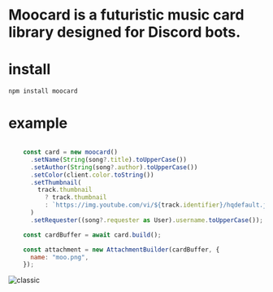 # Moocard is a futuristic music card library designed for Discord bots.

# install
```
npm install moocard
```

# example
```js

    const card = new moocard()
      .setName(String(song?.title).toUpperCase())
      .setAuthor(String(song?.author).toUpperCase())
      .setColor(client.color.toString())
      .setThumbnail(
        track.thumbnail
          ? track.thumbnail
          : `https://img.youtube.com/vi/${track.identifier}/hqdefault.jpg`
      )
      .setRequester((song?.requester as User).username.toUpperCase());

    const cardBuffer = await card.build();

    const attachment = new AttachmentBuilder(cardBuffer, {
      name: "moo.png",
    });
```

![classic](https://cdn.discordapp.com/attachments/1194410866209206412/1195031997320540320/mewwme.png)
